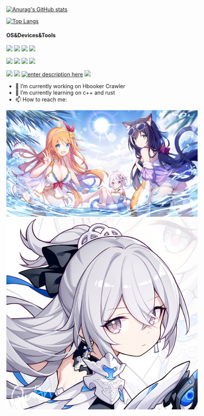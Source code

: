 [![Anurag's GitHub stats](https://github-readme-stats.vercel.app/api?username=AlexiaVeronica&show_icons=true&theme=radical) ](https://github.com/AlexiaVeronica)

[![Top Langs](https://github-readme-stats.vercel.app/api/top-langs/?username=AlexiaVeronica&layout=compact&exclude_repo=lifegpc.github.io,libbluray-MSVC,libudfread-MSVC,xavs-MSVC,lzip-MSVC,bzip2-MSVC,ogg-acm-codec-cmake&langs_count=10&show_icons=true&theme=radical) ](https://github.com/AlexiaVeronica)

#### OS&Devices&Tools

[![](https://img.shields.io/badge/macOS-Big%20Sur-292e33?style=flat-square&logo=apple&logoColor=ffffff)](https://www.apple.com/macos/big-sur/)
[![](https://img.shields.io/badge/Windows-11-4e9eee?style=flat-square&logo=windows&logoColor=ffffff)](https://www.microsoft.com/windows/windows-11)
[![](https://img.shields.io/badge/Android-11-3CB371?logo=android&style=flat-square&logoColor=ffffff)](https://www.android.com/)
[![](https://img.shields.io/badge/-Linux-fcc624?style=flat-square&logo=linux&logoColor=white)](https://www.linuxfoundation.org/)

[![](https://img.shields.io/badge/IDE-Visual%20Studio%20Code-blue?style=flat-square&logo=visual-studio-code&logoColor=ffffff)](https://code.visualstudio.com/)
[![](https://img.shields.io/badge/-Python-1E90FF?logo=python&style=flat-square&logoColor=ffffff)](https://www.python.org/)
[![](https://img.shields.io/badge/-golang-1E90FF?logo=go&style=flat-square&logoColor=ffffff)](https://golang.org/)
[![](https://img.shields.io/badge/-javascript-1E90FF?logo=javascript&style=flat-square&logoColor=ffffff)](https://javascript.org/)

[![](https://img.shields.io/badge/-Steam-4682B4?logo=steam&style=flat-square&logoColor=ffffff)](https://steamcommunity.com/id/XCwosjw/)
[![](https://img.shields.io/badge/-Epic%20Games-000000?logo=epicgames&style=flat-square&logoColor=ffffff)](https://www.epicgames.com/)
[![enter description here](https://img.shields.io/badge/-Ubisoft-4169E1?logo=ubisoft&style=flat-square&logoColor=ffffff)](https://www.ubisoft.com/)
[![](https://img.shields.io/badge/-Origin-FF4500?logo=origin&style=flat-square&logoColor=ffffff)](https://www.origin.com/)

- 🔭 I’m currently working on Hbooker Crawler
- 🌱 I’m currently learning on c++ and rust
- 📫 How to reach me:

<img src="./imgs/泳装.png" width=600 alt=""> 

<img src="./imgs/大鸭鸭.png" width=600 alt="">

[//]: # (<img src="./imgs/诺艾尔.png" width=600 alt="">)
